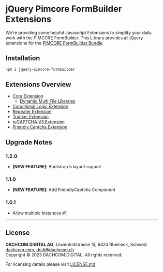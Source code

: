 # jQuery Pimcore FormBuilder Extensions

We're providing some helpful Javascript Extensions to simplify your daily work with the PIMCORE FormBuilder.
This Library provides all jQuery extensions for the [PIMCORE FormBuilder Bundle](https://github.com/dachcom-digital/pimcore-formbuilder).

## Installation
```bash
npm i jquery-pimcore-formbuilder
```

## Extensions Overview
- [Core Extension](./docs/01_core.md)
  - [Dynamic Multi File Libraries](./docs/01_core.md#install-dynamic-multi-file-libraries)
- [Conditional Logic Extension](./docs/02_conditionalLogic.md)
- [Repeater Extension](./docs/03_repeater.md)
- [Tracker Extension](./docs/04_tracker.md)
- [reCAPTCHA V3 Extension](./docs/05_1_recaptchaV3.md)
- [Friendly Captcha Extension](./docs/05_2_friendlyCaptcha.md)

## Upgrade Notes

### 1.2.0
- **[NEW FEATURE]**: Bootstrap 5 layout support

### 1.1.0
- **[NEW FEATURE]**: Add FriendlyCaptcha Component

### 1.0.1
- Allow multiple Instances [#1](https://github.com/dachcom-digital/jquery-pimcore-formbuilder/issues/1)

***

## License
**DACHCOM.DIGITAL AG**, Löwenhofstrasse 15, 9424 Rheineck, Schweiz  
[dachcom.com](https://www.dachcom.com), dcdi@dachcom.ch  
Copyright © 2025 DACHCOM.DIGITAL. All rights reserved.  

For licensing details please visit [LICENSE.md](LICENSE.md)  